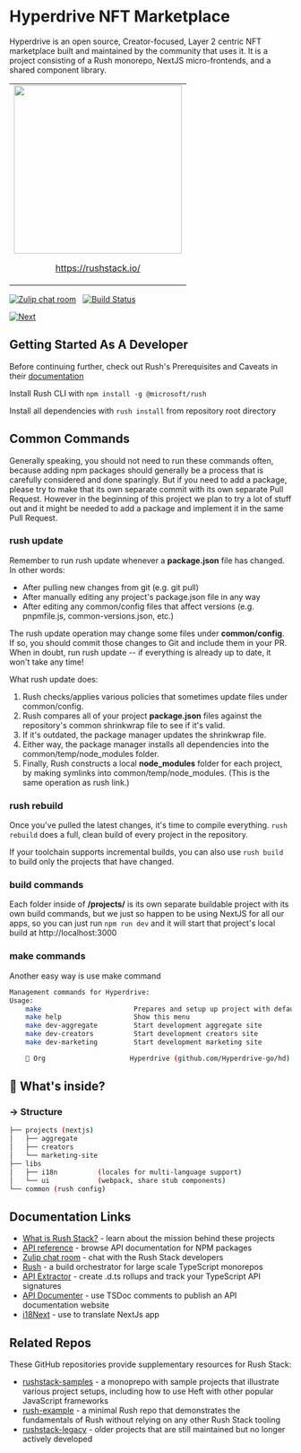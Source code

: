 # Hyperdrive NFT Marketplace

Hyperdrive is an open source, Creator-focused, Layer 2 centric NFT marketplace built and maintained by the community that uses it. It is a project consisting of a Rush monorepo, NextJS micro-frontends, and a shared component library.

<table><tr><td>
<a href="https://rushstack.io/"><img src="https://rushstack.io/images/rushstack.svg" width="300px" /></a>
<p align="center"><a href="https://rushstack.io/">https://rushstack.io/</a></p>
</td></tr></table>

[![Zulip chat room](https://img.shields.io/badge/zulip-join_chat-brightgreen.svg)](https://rushstack.zulipchat.com/) &nbsp; [![Build Status](https://github.com/microsoft/rushstack/actions/workflows/ci.yml/badge.svg?branch=main)](https://github.com/microsoft/rushstack/actions/workflows/ci.yml?query=branch%3Amain)

[![Next](https://github.com/jalbertsr/logo-badge-images/blob/master/img/rsz_nextjs.png?raw=true)](https://vercel.com/)

## Getting Started As A Developer

Before continuing further, check out Rush's Prerequisites and Caveats in their [documentation](https://rushjs.io/pages/developer/new_developer/)

Install Rush CLI with `npm install -g @microsoft/rush`

Install all dependencies with `rush install` from repository root directory

## Common Commands

Generally speaking, you should not need to run these commands often, because adding npm packages should generally be a process that is carefully considered and done sparingly. But if you need to add a package, please try to make that its own separate commit with its own separate Pull Request. However in the beginning of this project we plan to try a lot of stuff out and it might be needed to add a package and implement it in the same Pull Request.

### rush update

Remember to run rush update whenever a **package.json** file has changed. In other words:

- After pulling new changes from git (e.g. git pull)
- After manually editing any project's package.json file in any way
- After editing any common/config files that affect versions (e.g. pnpmfile.js, common-versions.json, etc.)

The rush update operation may change some files under **common/config**. If so, you should commit those changes to Git and include them in your PR. When in doubt, run rush update -- if everything is already up to date, it won't take any time!

What rush update does:

1. Rush checks/applies various policies that sometimes update files under common/config.
2. Rush compares all of your project **package.json** files against the repository's common shrinkwrap file to see if it's valid.
3. If it's outdated, the package manager updates the shrinkwrap file.
4. Either way, the package manager installs all dependencies into the common/temp/node_modules folder.
5. Finally, Rush constructs a local **node_modules** folder for each project, by making symlinks into common/temp/node_modules. (This is the same operation as rush link.)

### rush rebuild

Once you've pulled the latest changes, it's time to compile everything. `rush rebuild` does a full, clean build of every project in the repository.

If your toolchain supports incremental builds, you can also use `rush build` to build only the projects that have changed.

### build commands

Each folder inside of **/projects/** is its own separate buildable project with its own build commands, but we just so happen to be using NextJS for all our apps, so you can just run `npm run dev` and it will start that project's local build at http://localhost:3000

### make commands
Another easy way is use make command 
```bash
Management commands for Hyperdrive:
Usage:
    make                       Prepares and setup up project with default settings
    make help                  Show this menu
    make dev-aggregate         Start development aggregate site
    make dev-creators          Start development creators site
    make dev-marketing         Start development marketing site

    🏢 Org                     Hyperdrive (github.com/Hyperdrive-go/hd)
```

## 🤔 What's inside?

### → Structure

```bash
├── projects (nextjs) 
│   ├── aggregate       
│   ├── creators        
│   └── marketing-site  
├── libs
│   ├── i18n          (locales for multi-language support)
│   └── ui            (webpack, share stub components)
└── common (rush config)
```

## Documentation Links

- [What is Rush Stack?](https://rushstack.io/) - learn about the mission behind these projects
- [API reference](https://api.rushstack.io/) - browse API documentation for NPM packages
- [Zulip chat room](https://rushstack.zulipchat.com/) - chat with the Rush Stack developers
- [Rush](https://rushjs.io/) - a build orchestrator for large scale TypeScript monorepos
- [API Extractor](https://api-extractor.com/) - create .d.ts rollups and track your TypeScript API signatures
- [API Documenter](https://api-extractor.com/pages/setup/generating_docs/) - use TSDoc comments to publish an API documentation website
- [i18Next](https://github.com/i18next/next-i18next) - use to translate NextJs app

## Related Repos

These GitHub repositories provide supplementary resources for Rush Stack:

- [rushstack-samples](https://github.com/microsoft/rushstack-samples) - a monoprepo with sample projects that
  illustrate various project setups, including how to use Heft with other popular JavaScript frameworks
- [rush-example](https://github.com/microsoft/rush-example) - a minimal Rush repo that demonstrates the fundamentals
  of Rush without relying on any other Rush Stack tooling
- [rushstack-legacy](https://github.com/microsoft/rushstack-legacy) - older projects that are still maintained
  but no longer actively developed

